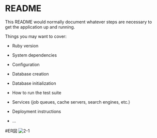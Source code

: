# README

This README would normally document whatever steps are necessary to get the
application up and running.

Things you may want to cover:

* Ruby version

* System dependencies

* Configuration

* Database creation

* Database initialization

* How to run the test suite

* Services (job queues, cache servers, search engines, etc.)

* Deployment instructions

* ...

#ER図
![2-1](https://user-images.githubusercontent.com/67144675/88129516-40184a00-cc13-11ea-8d03-82864e6b45f8.png)
